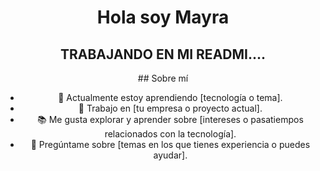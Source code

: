 <div style="text-align: center;">
 <h1>Hola soy Mayra</h1>
 <h2>TRABAJANDO EN MI READMI....</h2>
## Sobre mí

- 🌱 Actualmente estoy aprendiendo [tecnología o tema].
- 💼 Trabajo en [tu empresa o proyecto actual].
- 📚 Me gusta explorar y aprender sobre [intereses o pasatiempos relacionados con la tecnología].
- 💬 Pregúntame sobre [temas en los que tienes experiencia o puedes ayudar].



